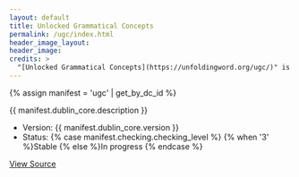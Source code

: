 ```yaml
---
layout: default
title: Unlocked Grammatical Concepts
permalink: /ugc/index.html
header_image_layout:
header_image:
credits: >
  "[Unlocked Grammatical Concepts](https://unfoldingword.org/ugc/)" is designed by unfoldingWord and developed by the [Door43 World Missions Community](https://door43.org/). It is made available under a [Creative Commons Attribution-ShareAlike 4.0 International](https://creativecommons.org/licenses/by-sa/4.0/) license.
---
```


{% assign manifest = 'ugc' | get_by_dc_id %}
<p>{{ manifest.dublin_core.description }}</p>

<ul>
 <li>Version: {{ manifest.dublin_core.version }}</li>
 <li>Status: {% case manifest.checking.checking_level %}
{% when '3' %}Stable {% else %}In progress
{% endcase %}</li>
</ul>

<div class="text-center">
 <p>
  <a class="btn btn-dark btn-sm" href="{{ manifest.dublin_core.url }}" title="UGC Version {{ manifest.dublin_core.version }} Source">
   <i class="fa fa-archive"></i> View Source
  </a>
 </p>
</div>
